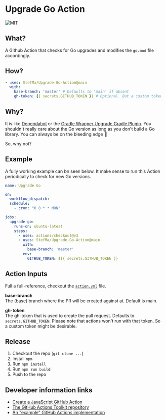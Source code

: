 # Upgrade Go Action

[![MIT](https://img.shields.io/badge/license-MIT-blue.svg)](https://github.com/StefMa/Upgrade-Go-Action/blob/main/LICENSE)

## What?

A Github Action that checks for Go upgrades and modifies the `go.mod` file accordingly.

## How?

```yml
- uses: StefMa/Upgrade-Go-Action@main
  with:
    base-branch: 'master' # Defaults to 'main' if absent
    gh-token: {{ secrets.GITHUB_TOKEN }} # Optional. But a custom token can be provided
```

## Why?

It is like [Dependabot](https://docs.github.com/en/code-security/dependabot/dependabot-version-updates/about-dependabot-version-updates) or the [Gradle Wrapper Upgrade Gradle Plugin](https://github.com/gradle/wrapper-upgrade-gradle-plugin).
You shouldn't really care about the Go version as long as you don't build a Go library.
You can always be on the bleeding edge 🙂

So, why not?

## Example

A fully working example can bn seen below.
It make sense to run this Action periodically to check for new Go versions.

```yml
name: Upgrade Go

on: 
  workflow_dispatch:
  schedule:
    - cron: "0 8 * * MON"

jobs:
  upgrade-go:
    runs-on: ubuntu-latest
    steps:
      - uses: actions/checkout@v3
      - uses: StefMa/Upgrade-Go-Action@main
        with:
          base-branch: 'master'
        env:
          GITHUB_TOKEN: ${{ secrets.GITHUB_TOKEN }}
```

## Action Inputs

Full a full-reference, checkout the [`action.yml`](action.yml) file.

**base-branch**</br>
The (base) branch where the PR will be created against at. Default is main.

**gh-token**</br>
The gh-token that is used to create the pull request. Defaults to `secrets.GITHUB_TOKEN`.
Please note that actions won't run with that token.
So a custom token might be desirable.

## Release

1. Checkout the repo (`git clone ...`)
2. Install `npm`
3. Run `npm install`
4. Run `npm run build`
5. Push to the repo

## Developer information links

* [Create a JavaScript GitHub Action](https://docs.github.com/en/actions/creating-actions/creating-a-javascript-action)
* [The GitHub Actions Toolkit repository](https://github.com/actions/toolkit)
* [An "example" GitHub Actions implementation](https://github.com/Blackjacx/backlog-notifier)
